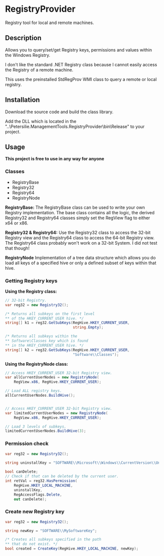 # RegistryProvider
Registry tool for local and remote machines.

## Description

Allows you to query/set/get Registry keys, permissions and values within the Windows Registry.

I don't like the standard .NET Registry class because I cannot easily access the Registry of a remote machine.

This uses the preinstalled StdRegProv WMI class to query a remote or local registry.


## Installation

Download the source code and build the class library.

Add the DLL which is located in the "..\Petersilie.ManagementTools.RegistryProvider\bin\Release" to your project.


## Usage 

**This project is free to use in any way for anyone**

### Classes

* RegistryBase
* Registry32
* Registry64
* RegistryNode


**RegistryBase:**
The RegistryBase class can be used to write your own Registry implementation.
The base class contains all the logic, the derived Registry32 and Registry64 classes simply set the RegView flag to either x64 or x86.

**Registry32 & Registry64:**
Use the Registry32 class to access the 32-bit Registry view and the Registry64 class to access the 64-bit Registry view.
The Registry64 class probably won't work on a 32-bit System.
I did not test that though!

**RegistryNode**
Implementation of a tree data structure which allows you do load all keys of a specified hive or only a defined subset of keys within that hive.


### Getting Registry keys

**Using the Registry class:**
``` csharp
// 32-bit Registry.
var reg32 = new Registry32();

/* Returns all subkeys on the first level 
** of the HKEY_CURRENT_USER hive. */
string[] k1 = reg32.GetSubKeys(RegHive.HKEY_CURRENT_USER,
                               string.Empty);

/* Returns all subkeys within the
** Software\Classes key which is found
** in the HKEY_CURRENT_USER hive. */
string[] k2 = reg32.GetSubKeys(RegHive.HKEY_CURRENT_USER, 
                               "Software\\Classes");
``` 

**Using the RegistryNode class:**
``` csharp
// Access HKEY_CURRENT_USER 32-bit Registry view.
var allCurrentUserNodes = new RegistryNode(
    RegView.x86, RegHive.HKEY_CURRENT_USER);

// Load ALL registry keys.
allCurrentUserNodes.BuildHive();


// Access HKEY_CURRENT_USER 32-bit Registry view.
var limitedCurrentUserNodes = new RegistryNode(
    RegView.x86, RegHive.HKEY_CURRENT_USER);

// Load 3 levels of subkeys.
limitedCurrentUserNodes.BuildHive(3);
```


### Permission check

``` csharp
var reg32 = new Registry32();
                        
string uninstallKey = "SOFTWARE\\Microsoft\\Windows\\CurrentVersion\\Uninstall";

bool canDelete;
// Check if that can be deleted by the current user.
int retVal = reg32.HasPermission(
    RegHive.HKEY_LOCAL_MACHINE,
    uninstallKey,
    RegAccessFlags.Delete, 
    out canDelete);
```


### Create new Registry key
``` csharp
var reg32 = new Registry32();

string newKey = "SOFTWARE\\MySoftwareKey";

/* Creates all subkeys specified in the path
** that do not exist. */
bool created = CreateKey(RegHive.HKEY_LOCAL_MACHINE, newKey);
```





